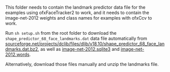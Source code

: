 This folder needs to contain the landmark predictor data file for the examples using ofxFaceTracker2 to work, and it needs to contain the image-net-2012 weights and class names for examples with ofxCcv to work.

Run `sh setup.sh` from the root folder to download the `shape_predictor_68_face_landmarks.dat` data file automatically from [sourceforge.net/projects/dclib/files/dlib/v18.10/shape_predictor_68_face_landmarks.dat.bz2](https://sourceforge.net/projects/dclib/files/dlib/v18.10/shape_predictor_68_face_landmarks.dat.bz2), as well as [image-net-2012.sqlite3](https://raw.githubusercontent.com/liuliu/ccv/unstable/samples/image-net-2012.sqlite3) and [image-net-2012.words](https://raw.githubusercontent.com/liuliu/ccv/unstable/samples/image-net-2012.words).

Alternatively, download those files manually and unzip the landmarks file. 

